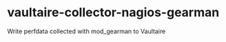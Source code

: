vaultaire-collector-nagios-gearman
==================================

Write perfdata collected with mod_gearman to Vaultaire
